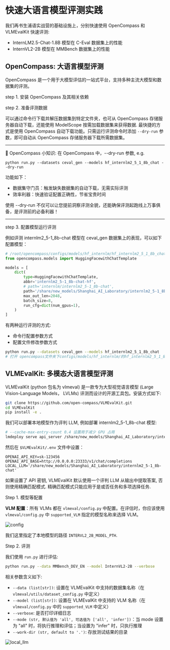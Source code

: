 # 快速大语言模型评测实践


我们再书生浦语实战营的基础设施上，分别快速使用 OpenCompass 和 VLMEvalKit 快速评测:

- InternLM2.5-Chat-1.8B 模型在 C-Eval 数据集上的性能 
- InternVL2-2B 模型在 MMBench 数据集上的性能



## OpenCompass: 大语言模型评测

OpenCompass 是一个用于大模型评估的一站式平台，支持多种主流大模型和数据集的评测。

step 1. 安装 OpenCompass 及其相关依赖

step 2. 准备评测数据

可以通过命令行下载并解压数据集到特定文件夹，也可从 OpenCompass 存储服务器自动下载，还能使用 ModelScope 按需加载数据集来获得数据.  最快捷的方式是使用 OpenCompass 自动下载功能。只需运行评测命令时添加 `--dry-run` 参数，即可自动从 OpenCompass 存储服务器下载所需数据集。


---
📌 OpenCompass 小知识: 在 OpenCompass 中，--dry-run 参数, e.g. 

`python run.py --datasets ceval_gen --models hf_internlm2_5_1_8b_chat --dry-run` 

功能如下：

- 数据集守门员：触发缺失数据集的自动下载，无需实际评测
- 效率利器：快速验证配置正确性，节省宝贵时间

使用 --dry-run 不仅可以让您提前洞察评测全貌，还能确保评测起跑线上万事俱备，是评测前的必备利器！

---

step 3. 配置模型运行评测

例如评测 internlm2_5-1_8b-chat 模型在 ceval_gen 数据集上的表现，可以如下配置模型：

```python
# /root/opencompass/configs/models/hf_internlm/hf_internlm2_5_1_8b_chat.py
from opencompass.models import HuggingFacewithChatTemplate

models = [
    dict(
        type=HuggingFacewithChatTemplate,
        abbr='internlm2_5-1_8b-chat-hf',
        # path='internlm/internlm2_5-1_8b-chat',
        path='/share/new_models/Shanghai_AI_Laboratory/internlm2_5-1_8b-chat', # 本地路径
        max_out_len=2048,
        batch_size=8,
        run_cfg=dict(num_gpus=1),
    )
]
```

有两种运行评测的方式:

- 命令行配置参数方式
- 配置文件修改参数方式


```bash
python run.py --datasets ceval_gen --models hf_internlm2_5_1_8b_chat 
# 打开 opencompass文件夹下configs/models/hf_internlm/的hf_internlm2_5_1_8b_chat.py ,贴入以下代码
```


## VLMEvalKit: 多模态大语言模型评测

VLMEvalKit (python 包名为 vlmeval) 是一款专为大型视觉语言模型 (Large Vision-Language Models， LVLMs) 评测而设计的开源工具包。安装方式如下:

```bash
git clone https://github.com/open-compass/VLMEvalKit.git
cd VLMEvalKit
pip install -e .
```

我们可以部署本地模型作为评判 LLM, 例如部署 internlm2_5-1_8b-chat 模型:

```bash
# --cache-max-entry-count 0.4 设置用于减少 GPU 占用
lmdeploy serve api_server /share/new_models/Shanghai_AI_Laboratory/internlm2_5-1_8b-chat/ --cache-max-entry-count 0.4 --server-port 23333
```

然后在  `$VLMEvalKit/.env` 文件中设置：

```
OPENAI_API_KEY=sk-123456
OPENAI_API_BASE=http://0.0.0.0:23333/v1/chat/completions
LOCAL_LLM='/share/new_models/Shanghai_AI_Laboratory/internlm2_5-1_8b-chat'
```


如果设置了 API 密钥, VLMEvalKit 默认使用一个评判 LLM 从输出中提取答案, 否则使用精确匹配模式. 精确匹配模式只能应用于是或否任务和多项选择任务.


Step 1. 模型等配置

**VLM 配置**：所有 VLMs 都在 `vlmeval/config.py` 中配置。在评估时，你应该使用 `vlmeval/config.py` 中 `supported_VLM` 指定的模型名称来选择 VLM。

![config](https://github.com/user-attachments/assets/56578745-a8e1-4aa1-88fb-47d21874864b)


我们这里指定了本地模型的路径 `INTERVL2_2B_MODEL_PTH`. 

Step 2. 评测

我们使用 `run.py` 进行评估:

```bash
python run.py --data MMBench_DEV_EN --model InternVL2-2B --verbose
```

相关参数含义如下:
- `--data (list[str])`: 设置在 VLMEvalKit 中支持的数据集名称（在 `vlmeval/utils/dataset_config.py` 中定义）
- `--model (list[str])`: 设置在 VLMEvalKit 中支持的 VLM 名称（在 `vlmeval/config.py` 中的 `supported_VLM` 中定义）
- `--verbose`: 是否打印详细日志
- `--mode (str, 默认值为 'all', 可选值为 ['all', 'infer'])`：当 mode 设置为 "all" 时，将执行推理和评估；当设置为 "infer" 时，只执行推理
- `--work-dir (str, default to '.')`: 存放测试结果的目录


![local_llm](https://github.com/user-attachments/assets/551da64f-8ce7-4880-84ce-a5f8b808e123)


